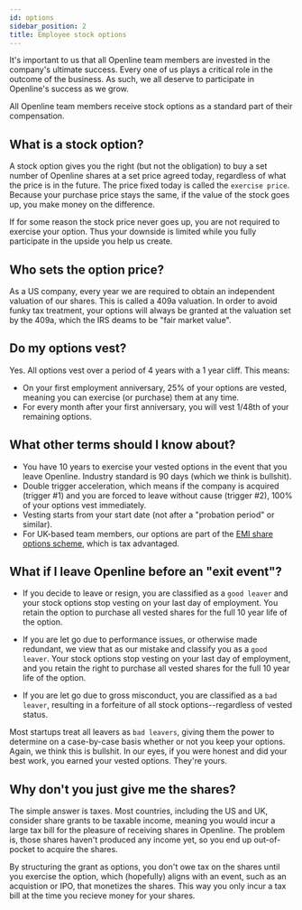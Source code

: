 ```yaml
---
id: options
sidebar_position: 2
title: Employee stock options
---
```


It's important to us that all Openline team members are invested in the company's ultimate success.  Every one of us plays a critical role in the outcome of the business.  As such, we all deserve to participate in Openline's success as we grow.

All Openline team members receive stock options as a standard part of their compensation.

## What is a stock option?

A stock option gives you the right (but not the obligation) to buy a set number of Openline shares at a set price agreed today, regardless of what the price is in the future.  The price fixed today is called the `exercise price`.  Because your purchase price stays the same, if the value of the stock goes up, you make money on the difference.

If for some reason the stock price never goes up, you are not required to exercise your option.  Thus your downside is limited while you fully participate in the upside you help us create.

## Who sets the option price?

As a US company, every year we are required to obtain an independent valuation of our shares.  This is called a 409a valuation.  In order to avoid funky tax treatment, your options will always be granted at the valuation set by the 409a, which the IRS deams to be "fair market value".

## Do my options vest?

Yes.  All options vest over a period of 4 years with a 1 year cliff.  This means:

- On your first employment anniversary, 25% of your options are vested, meaning you can exercise (or purchase) them at any time.
- For every month after your first anniversary, you will vest 1/48th of your remaining options.

## What other terms should I know about?

- You have 10 years to exercise your vested options in the event that you leave Openline.  Industry standard is 90 days (which we think is bullshit).
- Double trigger acceleration, which means if the company is acquired (trigger #1) and you are forced to leave without cause (trigger #2), 100% of your options vest immediately.
- Vesting starts from your start date (not after a "probation period" or similar).
- For UK-based team members, our options are part of the [EMI share options scheme][emi], which is tax advantaged.

## What if I leave Openline before an "exit event"?

- If you decide to leave or resign, you are classified as a `good leaver` and your stock options stop vesting on your last day of employment.  You retain the option to purchase all vested shares for the full 10 year life of the option.

- If you are let go due to performance issues, or otherwise made redundant, we view that as our mistake and classify you as a `good leaver`.  Your stock options stop vesting on your last day of employment, and you retain the right to purchase all vested shares for the full 10 year life of the option.

- If you are let go due to gross misconduct, you are classified as a `bad leaver`, resulting in a forfeiture of all stock options--regardless of vested status.

Most startups treat all leavers as `bad leavers`, giving them the power to determine on a case-by-case basis whether or not you keep your options.  Again, we think this is bullshit.  In our eyes, if you were honest and did your best work, you earned your vested options.  They're yours.

## Why don't you just give me the shares?

The simple answer is taxes.  Most countries, including the US and UK, consider share grants to be taxable income, meaning you would incur a large tax bill for the pleasure of receiving shares in Openline.  The problem is, those shares haven't produced any income yet, so you end up out-of-pocket to acquire the shares.

By structuring the grant as options, you don't owe tax on the shares until you exercise the option, which (hopefully) aligns with an event, such as an acquistion or IPO, that monetizes the shares.  This way you only incur a tax bill at the time you recieve money for your shares.

<!---References---->

[emi]: https://www.gov.uk/tax-employee-share-schemes/enterprise-management-incentives-emis

